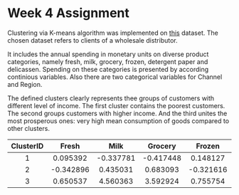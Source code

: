 
# Week 4 Assignment

Clustering via K-means algorithm was implemented on [this](https://archive.ics.uci.edu/ml/datasets/Wholesale+customers) dataset. The chosen dataset refers to clients of a wholesale distributor. 

It includes the annual spending in monetary units on diverse product categories, namely fresh, milk, grocery, frozen, detergent paper and delicassen. Spending on these categories is presented by according continious variables. Also there are two categorical variables for Channel and Region.

The defined clusters clearly represents thee groups of customers with different level of income. The first cluster contains the poorest customers. The second groups customers with higher income. And the third unites the most prosperous ones: very high mean consumption of goods compared to other clusters.

|ClusterID|Fresh|Milk|Grocery|Frozen|Detergents_Paper|Delicassen|
|:---:|:---:|:---:|:---:|:---:|:---:|:---:|                                                                      
|1|0.095392|-0.337781|-0.417448|0.148127|-0.426257|-0.085395
|2|-0.342896|0.435031|0.683093|-0.321616|0.711176|0.010393
|3|0.650537|4.560363|3.592924|0.755754|3.506633|2.646892
   